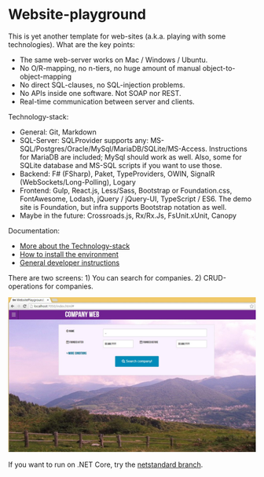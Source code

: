 

# Website-playground #

This is yet another template for web-sites (a.k.a. playing with some technologies).
What are the key points:

- The same web-server works on Mac / Windows / Ubuntu.
- No O/R-mapping, no n-tiers, no huge amount of manual object-to-object-mapping
- No direct SQL-clauses, no SQL-injection problems.
- No APIs inside one software. Not SOAP nor REST.
- Real-time communication between server and clients.

Technology-stack:

- General: Git, Markdown
- SQL-Server: SQLProvider supports any: MS-SQL/Postgres/Oracle/MySql/MariaDB/SQLite/MS-Access. Instructions for MariaDB are included; MySql should work as well. Also, some for SQLite database and MS-SQL scripts if you want to use those.
- Backend: F# (FSharp), Paket, TypeProviders, OWIN, SignalR (WebSockets/Long-Polling), Logary
- Frontend: Gulp, React.js, Less/Sass, Bootstrap or Foundation.css, FontAwesome, Lodash, jQuery / jQuery-UI, TypeScript / ES6. The demo site is Foundation, but infra supports Bootstrap notation as well.
- Maybe in the future: Crossroads.js, Rx/Rx.Js, FsUnit.xUnit, Canopy 

Documentation:

- [More about the Technology-stack](specifications/Technologies.md)
- [How to install the environment](specifications/Deployment.md)
- [General developer instructions](specifications/Development.md)


There are two screens: 1) You can search for companies. 2) CRUD-operations for companies.

![](specifications/ui.jpg)

If you want to run on .NET Core, try the [netstandard branch](https://github.com/Thorium/WebsitePlayground/tree/netstandard).
